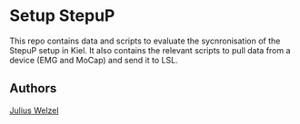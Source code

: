 # Setup StepuP

This repo contains data and scripts to evaluate the sycnronisation of the StepuP setup in Kiel.
It also contains the relevant scripts to pull data from a device (EMG and MoCap) and send it to LSL.

## Authors
[Julius Welzel](mailto:j.welzel@neurologie.uni-kiel.de%20?subject=StepuP%20setup)
